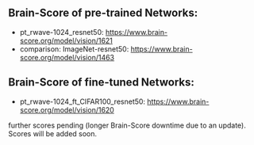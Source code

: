 ## Brain-Score of pre-trained Networks:
- pt_rwave-1024_resnet50: https://www.brain-score.org/model/vision/1621
- comparison: ImageNet-resnet50: https://www.brain-score.org/model/vision/1463

## Brain-Score of fine-tuned Networks:
- pt_rwave-1024_ft_CIFAR100_resnet50: https://www.brain-score.org/model/vision/1620


further scores pending (longer Brain-Score downtime due to an update). Scores will be added soon.
